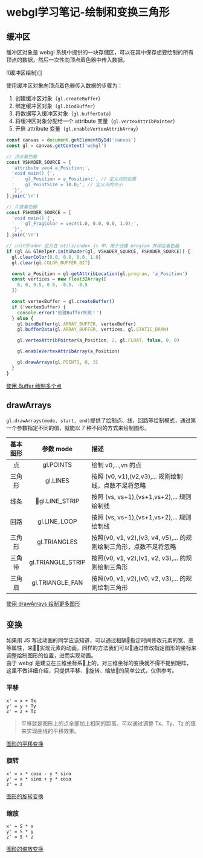 # webgl学习笔记-绘制和变换三角形
## 缓冲区
缓冲区对象是 webgl 系统中提供的一块存储区，可以在其中保存想要绘制的所有顶点的数据，然后一次性向顶点着色器中传入数据。

!(缓冲区绘制)[]

使用缓冲区对象向顶点着色器传入数据的步骤为：
1. 创建缓冲区对象（`gl.createBuffer`）
2. 绑定缓冲区对象（`gl.bindBuffer`）
3. 将数据写入缓冲区对象（`gl.bufferData`）
4. 将缓冲区对象分配给一个 attribute 变量（`gl.vertexAttribPointer`）
5. 开启 attribute 变量（`gl.enableVertexAttribArray`）

```js
const canvas = document.getElementById('canvas')
const gl = canvas.getContext('webgl')

// 顶点着色器
const VSHADER_SOURCE = [
  'attribute vec4 a_Position;',
  'void main() {',
  '    gl_Position = a_Position;', // 定义点的位置
  '    gl_PointSize = 10.0;', // 定义点的大小
  '}',
].join('\n')

// 片原着色器
const FSHADER_SOURCE = [
  'void main() {',
  '    gl_FragColor = vec4(1.0, 0.0, 0.0, 1.0);',
  '}',
].join('\n')

// initShader 定义在 utils/index.js 中，用于创建 program 并绑定着色器
if (gl && GlHelper.initShader(gl, VSHADER_SOURCE, FSHADER_SOURCE)) {
  gl.clearColor(0.0, 0.0, 0.0, 1.0)
  gl.clear(gl.COLOR_BUFFER_BIT)

  const a_Position = gl.getAttribLocation(gl.program, 'a_Position')
  const vertices = new Float32Array([
    0, 0, 0.5, 0.5, -0.5, -0.5
  ])

  const vertexBuffer = gl.createBuffer()
  if (!vertexBuffer) {
    console.error('创建Buffer失败！')
  } else {
    gl.bindBuffer(gl.ARRAY_BUFFER, vertexBuffer)
    gl.bufferData(gl.ARRAY_BUFFER, vertices, gl.STATIC_DRAW)

    gl.vertexAttribPointer(a_Position, 2, gl.FLOAT, false, 0, 0)

    gl.enableVertexAttribArray(a_Position)

    gl.drawArrays(gl.POINTS, 0, 3)
  }
}
```

[使用 Buffer 绘制多个点]()

## drawArrays
`gl.drawArrays(mode, start, end)`提供了绘制点、线、回路等绘制模式，通过第一个参数指定不同的值，就能以 7 种不同的方式来绘制图形。

| 基本图形 | 参数 mode | 描述 |
| :--: | :--: | :-- |
| 点 | gl.POINTS | 绘制 v0,...,vn 的点 |
| 三角形 | gl.LINES | 按照 (v0, v1),(v2,v3),... 规则绘制线，点数不足将忽略 |
| 线条 | gl.LINE_STRIP | 按照 (vs, vs+1),(vs+1,vs+2),... 规则绘制线 |
| 回路 | gl.LINE_LOOP | 按照 (vs, vs+1),(vs+1,vs+2),... 规则绘制线 |
| 三角形 | gl.TRIANGLES | 按照(v0, v1, v2),(v3, v4, v5),... 的规则绘制三角形，点数不足将忽略 |
| 三角带 | gl.TRIANGLE_STRIP | 按照(v0, v1, v2),(v1, v2, v3),... 的规则绘制三角形 |
| 三角扇 | gl.TRIANGLE_FAN | 按照(v0, v1, v2),(v0, v2, v3),... 的规则绘制三角形 |

[使用 drawArrays 绘制更多图形]()

## 变换
如果用 JS 写过动画的同学应该知道，可以通过相隔指定时间修改元素的宽、高等属性，来实现元素的动画，同样的方法我们可以通过修改指定图形的坐标来调整绘制图形的位置，进而实现动画。  
由于 webgl 是建立在三维坐标系上的，对三维坐标的变换就不得不提到矩阵，这里不做详细介绍，只提供平移、旋转、缩放的简单公式，仅供参考。

### 平移
```
x' = x + Tx
y' = y + Ty
z' = z + Tz
```

> 平移就是图形上的点全部加上相同的距离，可以通过调整 Tx、Ty、Tz 的值来实现曲线的平移效果。

[图形的平移变换]()

### 旋转
```
x' = x * cosα - y * sinα
y' = x * sinα + y * cosα
z' = z
```

[图形的旋转变换]()

### 缩放
```
x' = S * x
y' = S * y
z' = S * z
```

[图形的缩放变换]()
